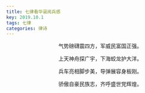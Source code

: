 ```yaml
---
title: 七律看华诞阅兵感
key: 2019.10.1
tags: 七律
categories: 律诗
---
```


<p align="center">气势磅礴震四方，军威民富国正强。
</p>
<p align="center">上天神舟探广宇，下海蛟龙护大洋。
</p>
<p align="center">兵车亮相脚步美，导弹展容身板刚。
</p>
<p align="center">骄傲自豪民族志，齐呼盛世党辉煌。
</p>
<p align="center"></br>
</p>
